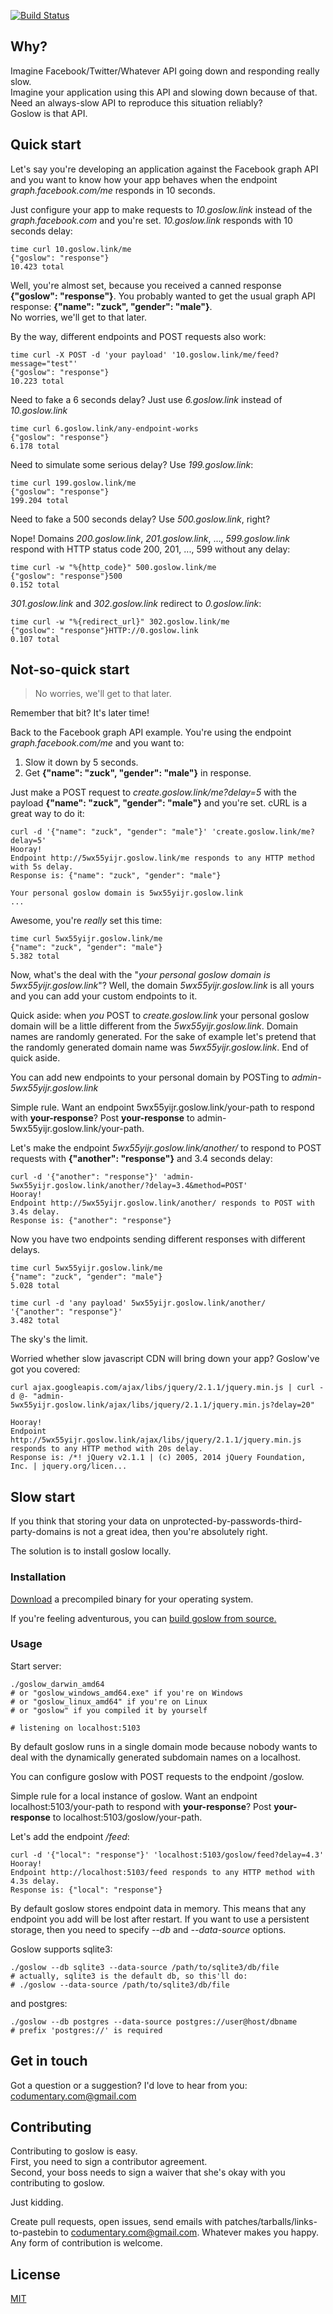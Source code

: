 [![Build Status](https://travis-ci.org/alexandershov/goslow.svg?branch=master)](https://travis-ci.org/alexandershov/goslow)
## Why?
Imagine Facebook/Twitter/Whatever API going down and responding really slow.  
Imagine your application using this API and slowing down because of that.  
Need an always-slow API to reproduce this situation reliably?  
Goslow is that API.

## Quick start
Let's say you're developing an application against the Facebook graph API and
you want to know how your app behaves when the endpoint *graph.facebook.com/me* responds in 10 seconds.

Just configure your app to make requests to *10.goslow.link* instead of the *graph.facebook.com*
and you're set. *10.goslow.link* responds with 10 seconds delay:

```shell
time curl 10.goslow.link/me
{"goslow": "response"}
10.423 total
```

Well, you're almost set, because you received a canned response **{"goslow": "response"}**.
You probably wanted to get the usual graph API response: **{"name": "zuck", "gender": "male"}**.  
No worries, we'll get to that later.

By the way, different endpoints and POST requests also work:
```shell
time curl -X POST -d 'your payload' '10.goslow.link/me/feed?message="test"'
{"goslow": "response"}
10.223 total
```

Need to fake a 6 seconds delay? Just use *6.goslow.link* instead of *10.goslow.link*


```shell
time curl 6.goslow.link/any-endpoint-works
{"goslow": "response"}
6.178 total
```

Need to simulate some serious delay? Use *199.goslow.link*:
```shell
time curl 199.goslow.link/me
{"goslow": "response"}
199.204 total
```

Need to fake a 500 seconds delay? Use *500.goslow.link*, right?

Nope! Domains *200.goslow.link*, *201.goslow.link*, ..., *599.goslow.link* respond with
HTTP status code 200, 201, ..., 599 without any delay:

```shell
time curl -w "%{http_code}" 500.goslow.link/me
{"goslow": "response"}500
0.152 total
```

*301.goslow.link* and *302.goslow.link* redirect to *0.goslow.link*:

```shell
time curl -w "%{redirect_url}" 302.goslow.link/me
{"goslow": "response"}HTTP://0.goslow.link
0.107 total
```

## Not-so-quick start
> No worries, we'll get to that later.

Remember that bit? It's later time!

Back to the Facebook graph API example.
You're using the endpoint *graph.facebook.com/me* and you want to:

1. Slow it down by 5 seconds.
2. Get **{"name": "zuck", "gender": "male"}** in response.

Just make a POST request to *create.goslow.link/me?delay=5* with the payload **{"name": "zuck", "gender": "male"}** and you're set. cURL is a great way to do it:
```shell
curl -d '{"name": "zuck", "gender": "male"}' 'create.goslow.link/me?delay=5'
Hooray!
Endpoint http://5wx55yijr.goslow.link/me responds to any HTTP method with 5s delay.
Response is: {"name": "zuck", "gender": "male"}

Your personal goslow domain is 5wx55yijr.goslow.link
...
```
Awesome, you're *really* set this time:

```shell
time curl 5wx55yijr.goslow.link/me
{"name": "zuck", "gender": "male"}
5.382 total
```

Now, what's the deal with the "*your personal goslow domain is 5wx55yijr.goslow.link*"? Well, the domain *5wx55yijr.goslow.link* is all yours and you can add your custom endpoints to it.

Quick aside:
when *you* POST to *create.goslow.link* your personal goslow domain will be a little different
from the *5wx55yijr.goslow.link*. Domain names are randomly generated. For the sake of example let's pretend that the randomly
generated domain name was *5wx55yijr.goslow.link*.
End of quick aside.


You can add new endpoints to your personal domain by POSTing to *admin-5wx55yijr.goslow.link*

Simple rule. Want an endpoint 5wx55yijr.goslow.link/your-path to respond with **your-response**? Post **your-response** to admin-5wx55yijr.goslow.link/your-path.

Let's make the endpoint *5wx55yijr.goslow.link/another/* to respond to POST requests with **{"another": "response"}**
and 3.4 seconds delay:
```shell
curl -d '{"another": "response"}' 'admin-5wx55yijr.goslow.link/another/?delay=3.4&method=POST'
Hooray!
Endpoint http://5wx55yijr.goslow.link/another/ responds to POST with 3.4s delay.
Response is: {"another": "response"}
```

Now you have two endpoints sending different responses with different delays.

```shell
time curl 5wx55yijr.goslow.link/me
{"name": "zuck", "gender": "male"}
5.028 total
```

```shell
time curl -d 'any payload' 5wx55yijr.goslow.link/another/
'{"another": "response"}'
3.482 total
```

The sky's the limit.

Worried whether slow javascript CDN will bring down your app? Goslow've got you covered:
```shell
curl ajax.googleapis.com/ajax/libs/jquery/2.1.1/jquery.min.js | curl -d @- "admin-5wx55yijr.goslow.link/ajax/libs/jquery/2.1.1/jquery.min.js?delay=20"

Hooray!
Endpoint http://5wx55yijr.goslow.link/ajax/libs/jquery/2.1.1/jquery.min.js responds to any HTTP method with 20s delay.
Response is: /*! jQuery v2.1.1 | (c) 2005, 2014 jQuery Foundation, Inc. | jquery.org/licen...
```

## Slow start
If you think that storing your data on unprotected-by-passwords-third-party-domains is not a great idea, then you're absolutely right.

The solution is to install goslow locally.

### Installation
[Download](https://github.com/alexandershov/goslow/releases) a precompiled binary for your operating system.

If you're feeling adventurous, you can [build goslow from source.](https://github.com/alexandershov/goslow/blob/master/Build.md)

### Usage

Start server:
```shell
./goslow_darwin_amd64
# or "goslow_windows_amd64.exe" if you're on Windows
# or "goslow_linux_amd64" if you're on Linux
# or "goslow" if you compiled it by yourself

# listening on localhost:5103
```

By default goslow runs in a single domain mode
because nobody wants to deal with the dynamically generated subdomain names on a localhost.

You can configure goslow with POST requests to the endpoint /goslow.

Simple rule for a local instance of goslow. Want an endpoint localhost:5103/your-path to respond with **your-response**? Post **your-response** to localhost:5103/goslow/your-path.

Let's add the endpoint */feed*:
```shell
curl -d '{"local": "response"}' 'localhost:5103/goslow/feed?delay=4.3'
Hooray!
Endpoint http://localhost:5103/feed responds to any HTTP method with 4.3s delay.
Response is: {"local": "response"}
```


By default goslow stores endpoint data in memory. This means that any endpoint you add will be lost after restart.
If you want to use a persistent storage, then you need to specify *--db* and *--data-source* options.

Goslow supports sqlite3:
```shell
./goslow --db sqlite3 --data-source /path/to/sqlite3/db/file
# actually, sqlite3 is the default db, so this'll do:
# ./goslow --data-source /path/to/sqlite3/db/file
```

and postgres:
```shell
./goslow --db postgres --data-source postgres://user@host/dbname
# prefix 'postgres://' is required
```

## Get in touch
Got a question or a suggestion?
I'd love to hear from you: [codumentary.com@gmail.com](mailto:codumentary.com@gmail.com)


## Contributing
Contributing to goslow is easy.  
First, you need to sign a contributor agreement.  
Second, your boss needs to sign a waiver that she's okay with you
contributing to goslow.

Just kidding.

Create pull requests, open issues, send emails with patches/tarballs/links-to-pastebin
to [codumentary.com@gmail.com](mailto:codumentary.com@gmail.com). Whatever makes you happy.
Any form of contribution is welcome.


## License
[MIT](https://github.com/alexandershov/goslow/blob/master/LICENSE)
